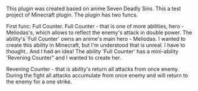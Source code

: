 This plugin was created based on anime Seven Deadly Sins.
This a test project of Minecraft plugin.
The plugin has two funcs. 

First func: Full Counter.
  Full Counter - that is one of more abilities, hero - Meliodas's, which allows to reflect the enemy's attack in double power.
  The ability's 'Full Counter' owns an anime's main hero - Meliodas.
  I wanted to create this ability in Minecraft, but I'm understood that is unreal. I have to thought.. And I had an idea! The ability 'Full Counter' has a mini-ability 'Revening Counter" and I wanted to create her.

  Revening Counter - that is ability's return all attacks from once enemy. During the fight all attacks accumulate from once enemy and will return to the enemy for a one strike.

